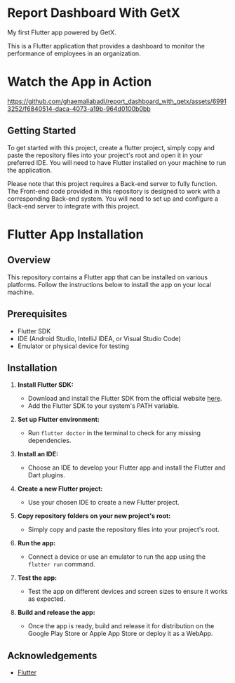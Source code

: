 # Report Dashboard With GetX

My first Flutter app powered by GetX.

This is a Flutter application that provides a dashboard to monitor the performance of employees in an organization.

# Watch the App in Action


https://github.com/ghaemaliabadi/report_dashboard_with_getx/assets/69913252/f6840514-daca-4073-a19b-964d0100b0bb



## Getting Started
To get started with this project, create a flutter project, simply copy and paste the repository files into your project's root and open it in your preferred IDE. You will need to have Flutter installed on your machine to run the application.

Please note that this project requires a Back-end server to fully function. The Front-end code provided in this repository is designed to work with a corresponding Back-end system. You will need to set up and configure a Back-end server to integrate with this project. 

# Flutter App Installation

## Overview
This repository contains a Flutter app that can be installed on various platforms. Follow the instructions below to install the app on your local machine.

## Prerequisites
- Flutter SDK
- IDE (Android Studio, IntelliJ IDEA, or Visual Studio Code)
- Emulator or physical device for testing

## Installation
1. **Install Flutter SDK:**
   - Download and install the Flutter SDK from the official website [here](https://flutter.dev/docs/get-started/install).
   - Add the Flutter SDK to your system's PATH variable.

2. **Set up Flutter environment:**
   - Run `flutter doctor` in the terminal to check for any missing dependencies.

3. **Install an IDE:**
   - Choose an IDE to develop your Flutter app and install the Flutter and Dart plugins.

4. **Create a new Flutter project:**
   - Use your chosen IDE to create a new Flutter project.

5. **Copy repository folders on your new project's root:**
   - Simply copy and paste the repository files into your project's root.

6. **Run the app:**
   - Connect a device or use an emulator to run the app using the `flutter run` command.

7. **Test the app:**
   - Test the app on different devices and screen sizes to ensure it works as expected.

8. **Build and release the app:**
   - Once the app is ready, build and release it for distribution on the Google Play Store or Apple App Store or deploy it as a WebApp.

## Acknowledgements
- [Flutter](https://flutter.dev/)
